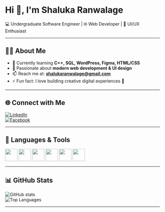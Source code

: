 # Hi 👋, I'm Shaluka Ranwalage  
💻 Undergraduate Software Engineer | 🌐 Web Developer | 🎨 UI/UX Enthusiast  

---

## 👨‍💻 About Me  
- 🔭 Currently learning **C++, SQL, WordPress, Figma, HTML/CSS**  
- 🌱 Passionate about **modern web development & UI design**  
- 📫 Reach me at: **shalukaranwalage@gmail.com**  
- ⚡ Fun fact: I love building creative digital experiences 🚀  

---

## 🌐 Connect with Me  
[![LinkedIn](https://img.shields.io/badge/LinkedIn-blue?style=for-the-badge&logo=linkedin)](https://linkedin.com/in/your-link)  
[![Facebook](https://img.shields.io/badge/Facebook-1877F2?style=for-the-badge&logo=facebook&logoColor=white)](https://facebook.com/your-link)

---

## 🚀 Languages & Tools  
<p>
<img src="https://cdn.jsdelivr.net/gh/devicons/devicon/icons/html5/html5-original.svg" width="40"/>
<img src="https://cdn.jsdelivr.net/gh/devicons/devicon/icons/css3/css3-original.svg" width="40"/>
<img src="https://cdn.jsdelivr.net/gh/devicons/devicon/icons/javascript/javascript-original.svg" width="40"/>
<img src="https://cdn.jsdelivr.net/gh/devicons/devicon/icons/wordpress/wordpress-plain.svg" width="40"/>
<img src="https://cdn.jsdelivr.net/gh/devicons/devicon/icons/figma/figma-original.svg" width="40"/>
<img src="https://cdn.jsdelivr.net/gh/devicons/devicon/icons/cplusplus/cplusplus-original.svg" width="40"/>
</p>

---

## 📊 GitHub Stats  
![GitHub stats](https://github-readme-stats.vercel.app/api?username=shaluka-ranwalage&show_icons=true&theme=radical)  
![Top Languages](https://github-readme-stats.vercel.app/api/top-langs/?username=shaluka-ranwalage&layout=compact&theme=radical)  

---
